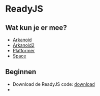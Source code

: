 # ReadyJS

## Wat kun je er mee?

- [Arkanoid](demos/arkanoid/arkanoid.html)
- [Arkanoid2](demos/arkanoid2/arkanoid2.html)
- [Platformer](demos/platformer/platformer.html)
- [Space](demos/space/space.html)

## Beginnen

- Download de ReadyJS code: [download](https://github.com/Q42/almostreadyjs/archive/master.zip)
- 